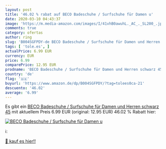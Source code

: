 ```yaml
---
layout: post
title: '46.02 % rabat auf BECO Badeschuhe / Surfschuhe für Damen u'
date: 2020-03-10 04:43:37
image: 'https://m.media-amazon.com/images/I/41vhB0awuhL._AC_._SL200_.jpg'
comments: true
category: ofertas
author: ring
slug: 'B004SGFPDY-de BECO Badeschuhe / Surfschuhe für Damen und Herren schwarz 45'
tags: [ 'tole.es', ]
actualPrice: 6.99 EUR
currency: EUR
price: 6.99
comparePrice: 12.95 EUR
prodname: 'BECO Badeschuhe / Surfschuhe für Damen und Herren schwarz 45'
country: 'de'
flag: '🇩🇪'
buyurl: 'https://www.amazon.de/dp/B004SGFPDY/?tag=tolees0ca-21'
descuento: '46.02'
average: '6.99'
---
```


Es gibt ein [BECO Badeschuhe / Surfschuhe für Damen und Herren schwarz 45](https://www.amazon.de/dp/B004SGFPDY/?tag=tolees0ca-21) mit aktuellem Preis 6.99 EUR (original: 12.95 EUR) 46.02 % Rabatt hier:

[![BECO Badeschuhe / Surfschuhe für Damen u](https://m.media-amazon.com/images/I/41vhB0awuhL._AC_._SL200_.jpg)](https://www.amazon.de/dp/B004SGFPDY/?tag=tolees0ca-21)

ℹ️:


[🛒 kauf es hier!!](https://www.amazon.de/dp/B004SGFPDY/?tag=tolees0ca-21)
